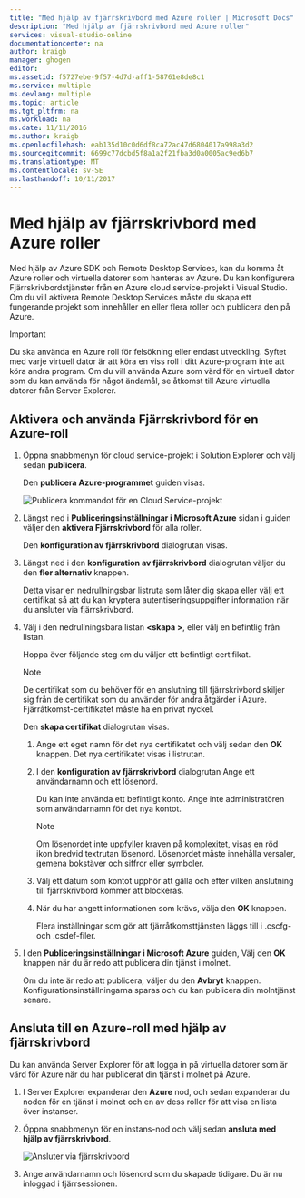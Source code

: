 ```yaml
---
title: "Med hjälp av fjärrskrivbord med Azure roller | Microsoft Docs"
description: "Med hjälp av fjärrskrivbord med Azure roller"
services: visual-studio-online
documentationcenter: na
author: kraigb
manager: ghogen
editor: 
ms.assetid: f5727ebe-9f57-4d7d-aff1-58761e8de8c1
ms.service: multiple
ms.devlang: multiple
ms.topic: article
ms.tgt_pltfrm: na
ms.workload: na
ms.date: 11/11/2016
ms.author: kraigb
ms.openlocfilehash: eab135d10c0d6df8ca72ac47d6804017a998a3d2
ms.sourcegitcommit: 6699c77dcbd5f8a1a2f21fba3d0a0005ac9ed6b7
ms.translationtype: MT
ms.contentlocale: sv-SE
ms.lasthandoff: 10/11/2017
---
```

# <a name="using-remote-desktop-with-azure-roles"></a>Med hjälp av fjärrskrivbord med Azure roller
Med hjälp av Azure SDK och Remote Desktop Services, kan du komma åt Azure roller och virtuella datorer som hanteras av Azure. Du kan konfigurera Fjärrskrivbordstjänster från en Azure cloud service-projekt i Visual Studio. Om du vill aktivera Remote Desktop Services måste du skapa ett fungerande projekt som innehåller en eller flera roller och publicera den på Azure.

> [!IMPORTANT]
> Du ska använda en Azure roll för felsökning eller endast utveckling. Syftet med varje virtuell dator är att köra en viss roll i ditt Azure-program inte att köra andra program. Om du vill använda Azure som värd för en virtuell dator som du kan använda för något ändamål, se åtkomst till Azure virtuella datorer från Server Explorer.
> 
> 

## <a name="to-enable-and-use-remote-desktop-for-an-azure-role"></a>Aktivera och använda Fjärrskrivbord för en Azure-roll
1. Öppna snabbmenyn för cloud service-projekt i Solution Explorer och välj sedan **publicera**.
   
    Den **publicera Azure-programmet** guiden visas.
   
    ![Publicera kommandot för en Cloud Service-projekt](./media/vs-azure-tools-remote-desktop-roles/IC799161.png)
2. Längst ned i **Publiceringsinställningar i Microsoft Azure** sidan i guiden väljer den **aktivera Fjärrskrivbord** för alla roller. 
   
    Den **konfiguration av fjärrskrivbord** dialogrutan visas.
3. Längst ned i den **konfiguration av fjärrskrivbord** dialogrutan väljer du den **fler alternativ** knappen. 
   
    Detta visar en nedrullningsbar listruta som låter dig skapa eller välj ett certifikat så att du kan kryptera autentiseringsuppgifter information när du ansluter via fjärrskrivbord.
4. Välj i den nedrullningsbara listan  **&lt;skapa >**, eller välj en befintlig från listan. 
   
    Hoppa över följande steg om du väljer ett befintligt certifikat.
   
   > [!NOTE]
   > De certifikat som du behöver för en anslutning till fjärrskrivbord skiljer sig från de certifikat som du använder för andra åtgärder i Azure. Fjärråtkomst-certifikatet måste ha en privat nyckel.
   > 
   > 
   
    Den **skapa certifikat** dialogrutan visas.
   
   1. Ange ett eget namn för det nya certifikatet och välj sedan den **OK** knappen. Det nya certifikatet visas i listrutan.
   2. I den **konfiguration av fjärrskrivbord** dialogrutan Ange ett användarnamn och ett lösenord.
      
       Du kan inte använda ett befintligt konto. Ange inte administratören som användarnamn för det nya kontot.
      
      > [!NOTE]
      > Om lösenordet inte uppfyller kraven på komplexitet, visas en röd ikon bredvid textrutan lösenord. Lösenordet måste innehålla versaler, gemena bokstäver och siffror eller symboler.
      > 
      > 
   3. Välj ett datum som kontot upphör att gälla och efter vilken anslutning till fjärrskrivbord kommer att blockeras.
   4. När du har angett informationen som krävs, välja den **OK** knappen.
      
       Flera inställningar som gör att fjärråtkomsttjänsten läggs till i .cscfg- och .csdef-filer.
5. I den **Publiceringsinställningar i Microsoft Azure** guiden, Välj den **OK** knappen när du är redo att publicera din tjänst i molnet.
   
    Om du inte är redo att publicera, väljer du den **Avbryt** knappen. Konfigurationsinställningarna sparas och du kan publicera din molntjänst senare.

## <a name="connect-to-an-azure-role-by-using-remote-desktop"></a>Ansluta till en Azure-roll med hjälp av fjärrskrivbord
Du kan använda Server Explorer för att logga in på virtuella datorer som är värd för Azure när du har publicerat din tjänst i molnet på Azure. 

1. I Server Explorer expanderar den **Azure** nod, och sedan expanderar du noden för en tjänst i molnet och en av dess roller för att visa en lista över instanser.
2. Öppna snabbmenyn för en instans-nod och välj sedan **ansluta med hjälp av fjärrskrivbord**.
   
    ![Ansluter via fjärrskrivbord](./media/vs-azure-tools-remote-desktop-roles/IC799162.png)
3. Ange användarnamn och lösenord som du skapade tidigare. Du är nu inloggad i fjärrsessionen.

